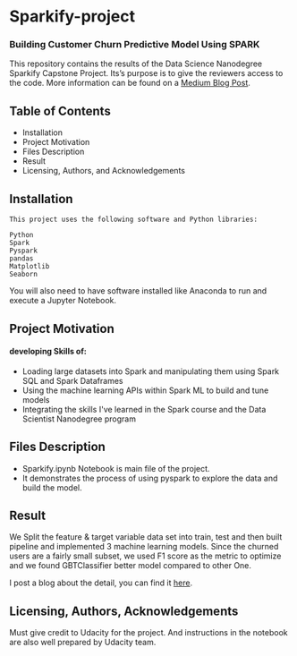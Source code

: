 # Sparkify-project
### Building Customer Churn Predictive Model Using SPARK

This repository contains the results of the Data Science Nanodegree Sparkify Capstone Project. Its’s purpose is to give the reviewers access to the code. More information can be found on a [Medium Blog Post](https://medium.com/@vanamsrikanth/customer-churn-prediction-for-music-app-using-pyspark-4127c3c00c1f).


## Table of Contents
  - Installation
  - Project Motivation
  - Files Description
  - Result
  - Licensing, Authors, and Acknowledgements
  
  
## Installation
  
    This project uses the following software and Python libraries:

    Python
    Spark
    Pyspark
    pandas
    Matplotlib
    Seaborn

You will also need to have software installed like Anaconda to run and execute a Jupyter Notebook.

## Project Motivation

#### developing Skills of:

- Loading large datasets into Spark and manipulating them using Spark SQL and Spark Dataframes
- Using the machine learning APIs within Spark ML to build and tune models
- Integrating the skills I've learned in the Spark course and the Data Scientist Nanodegree program

## Files Description

- Sparkify.ipynb Notebook is main file of the project.
- It demonstrates the process of using pyspark to explore the data and build the model.

## Result
We Split the feature & target variable data set into train, test and then built pipeline and implemented 3 machine learning models.
Since the churned users are a fairly small subset, we used F1 score as the metric to optimize and we found GBTClassifier better model compared to other One.

I post a blog about the detail, you can find it [here](https://medium.com/@vanamsrikanth/customer-churn-prediction-for-music-app-using-pyspark-4127c3c00c1f).

## Licensing, Authors, Acknowledgements

Must give credit to Udacity for the project. And  instructions in the notebook are also well prepared by Udacity team.

